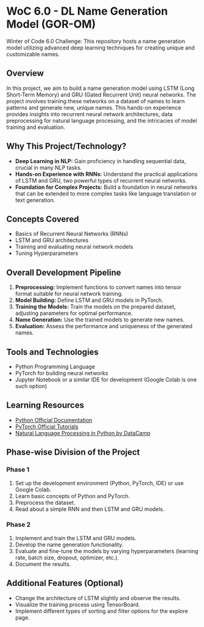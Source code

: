 # WoC 6.0 - DL Name Generation Model (GOR-OM)

Winter of Code 6.0 Challenge: This repository hosts a name generation model utilizing advanced deep learning techniques for creating unique and customizable names.

## Overview

In this project, we aim to build a name generation model using LSTM (Long Short-Term Memory) and GRU (Gated Recurrent Unit) neural networks. The project involves training these networks on a dataset of names to learn patterns and generate new, unique names. This hands-on experience provides insights into recurrent neural network architectures, data preprocessing for natural language processing, and the intricacies of model training and evaluation.

## Why This Project/Technology?

- **Deep Learning in NLP:** Gain proficiency in handling sequential data, crucial in many NLP tasks.
- **Hands-on Experience with RNNs:** Understand the practical applications of LSTM and GRU, two powerful types of recurrent neural networks.
- **Foundation for Complex Projects:** Build a foundation in neural networks that can be extended to more complex tasks like language translation or text generation.

## Concepts Covered

- Basics of Recurrent Neural Networks (RNNs)
- LSTM and GRU architectures
- Training and evaluating neural network models
- Tuning Hyperparameters

## Overall Development Pipeline

1. **Preprocessing:** Implement functions to convert names into tensor format suitable for neural network training.
2. **Model Building:** Define LSTM and GRU models in PyTorch.
3. **Training the Models:** Train the models on the prepared dataset, adjusting parameters for optimal performance.
4. **Name Generation:** Use the trained models to generate new names.
5. **Evaluation:** Assess the performance and uniqueness of the generated names.

## Tools and Technologies

- Python Programming Language
- PyTorch for building neural networks
- Jupyter Notebook or a similar IDE for development (Google Colab is one such option)

## Learning Resources

- [Python Official Documentation](https://docs.python.org/3/)
- [PyTorch Official Tutorials](https://pytorch.org/tutorials/)
- [Natural Language Processing in Python by DataCamp](https://www.datacamp.com/community/tutorials/text-analytics-beginners-nltk)

## Phase-wise Division of the Project

### Phase 1

1. Set up the development environment (Python, PyTorch, IDE) or use Google Colab.
2. Learn basic concepts of Python and PyTorch.
3. Preprocess the dataset.
4. Read about a simple RNN and then LSTM and GRU models.

### Phase 2

1. Implement and train the LSTM and GRU models.
2. Develop the name generation functionality.
3. Evaluate and fine-tune the models by varying hyperparameters (learning rate, batch size, dropout, optimizer, etc.).
4. Document the results.

## Additional Features (Optional)

- Change the architecture of LSTM slightly and observe the results.
- Visualize the training process using TensorBoard.
- Implement different types of sorting and filter options for the explore page.
